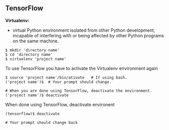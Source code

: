 ## TensorFlow  

**Virtualenv:**  
+ virtual Python environment isolated from other Python development, incapable of interfering with or being affected by other Python programs on the same machine.

```
$ mkdir 'directory name'
$ cd 'directory name' 
$ virtualenv 'project name' 
```
 


To use TensorFlow you have to activate the Virtualenv environment again  

```
$ source 'project name'/bin/ativate   # If using bash.
('project name')$  # Your prompt should change. 

# When you are done using TensorFlow, deactivate the environment.
('project name')$ deactivate
```

When done using TensorFlow, deactivate environent  

```
(tensorflow)$ deactivate  

# Your prompt should change back
```


